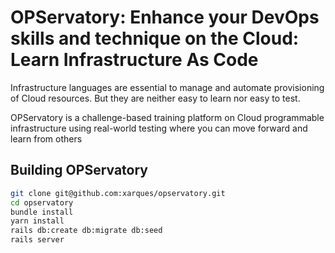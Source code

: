 OPServatory: Enhance your DevOps skills and technique on the Cloud: Learn Infrastructure As Code
================================================================================================
Infrastructure languages are essential to manage and automate provisioning of Cloud resources. But they are neither easy to learn nor easy to test.

OPServatory is a challenge-based training platform on Cloud programmable infrastructure using real-world testing where you can move forward and learn from others

Building OPServatory
--------------------

```bash
git clone git@github.com:xarques/opservatory.git
cd opservatory
bundle install
yarn install
rails db:create db:migrate db:seed
rails server
```
